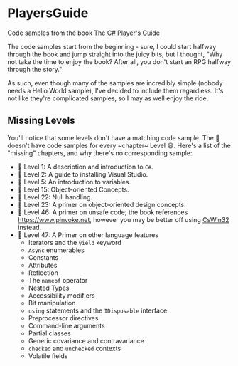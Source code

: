 # PlayersGuide
Code samples from the book [The C# Player's Guide](https://csharpplayersguide.com/)

The code samples start from the beginning - sure, I could start halfway through the book and jump straight into the juicy bits, but I thought, "Why not take the time to enjoy the book? After all, you don't start an RPG halfway through the story."

As such, even though many of the samples are incredibly simple (nobody needs a Hello World sample), I've decided to include them regardless. It's not like they're complicated samples, so I may as well enjoy the ride.

## Missing Levels

You'll notice that some levels don't have a matching code sample. The :blue_book: doesn't have code samples for every ~chapter~ Level :smiley:. Here's a list of the "missing" chapters, and why there's no corresponding sample:

- :bookmark: Level  1: A description and introduction to `C#`.
- :bookmark: Level  2: A guide to installing Visual Studio.
- :bookmark: Level  5: An introduction to variables.
- :bookmark: Level 15: Object-oriented Concepts.
- :bookmark: Level 22: Null handling.
- :bookmark: Level 23: A primer on object-oriented design concepts.
- :bookmark: Level 46: A primer on unsafe code; the book references https://www.pinvoke.net, however you may be better off using [CsWin32](https://github.com/microsoft/CsWin32) instead.
- :bookmark: Level 47: A Primer on other language features
  - Iterators and the `yield` keyword
  - `Async` enumerables
  - Constants
  - Attributes
  - Reflection
  - The `nameof` operator
  - Nested Types
  - Accessibility modifiers
  - Bit manipulation
  - `using` statements and the `IDisposable` interface
  - Preprocessor directives
  - Command-line arguments
  - Partial classes
  - Generic covariance and contravariance
  - `checked` and `unchecked` contexts
  - Volatile fields 
